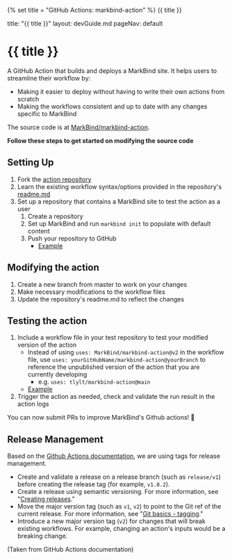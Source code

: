 {% set title = "GitHub Actions: markbind-action" %}
<span id="title" class="d-none">{{ title }}</span>

<frontmatter>
  title: "{{ title }}"
  layout: devGuide.md
  pageNav: default
</frontmatter>

# {{ title }}

<div class="lead">

A GitHub Action that builds and deploys a MarkBind site. It helps users to streamline their workflow by:
* Making it easier to deploy without having to write their own actions from scratch
* Making the workflows consistent and up to date with any changes specific to MarkBind

The source code is at [MarkBind/markbind-action](https://github.com/MarkBind/markbind-action).
</div>

**Follow these steps to get started on modifying the source code**
## Setting Up
1. Fork the [action repository](https://github.com/MarkBind/markbind-action)
1. Learn the existing workflow syntax/options provided in the repository's [readme.md](https://github.com/MarkBind/markbind-action#readme)
1. Set up a repository that contains a MarkBind site to test the action as a user
   1. Create a repository
   1. Set up MarkBind and run `markbind init` to populate with default content
   1. Push your repository to GitHub
      * [Example](https://github.com/MarkBind/init-typical)

## Modifying the action
1. Create a new branch from master to work on your changes
1. Make necessary modifications to the workflow files
1. Update the repository's readme.md to reflect the changes

## Testing the action
1. Include a workflow file in your <tooltip content="Which includes a sample MarkBind site">test repository</tooltip> to test your modified version of the action
   * Instead of using `uses: MarkBind/markbind-action@v2` in the workflow file, use `uses: yourGitHubName/markbind-action@yourBranch` to reference the unpublished version of the action that you are currently developing
      * e.g. `uses: tlylt/markbind-action@main`
   * [Example](https://github.com/tlylt/mb-test/tree/main/.github/workflows)
1.  Trigger the action as needed, check and validate the run result in the action logs

You can now submit PRs to improve MarkBind's Github actions! 🎉

## Release Management
Based on the [Github Actions documentation](https://docs.github.com/en/actions/creating-actions/about-custom-actions#using-release-management-for-actions), we are using tags for release management.

<panel header="Steps" expanded type="seamless">

* Create and validate a release on a release branch (such as `release/v1`) before creating the release tag (for example, `v1.0.2`).
* Create a release using semantic versioning. For more information, see "[Creating releases](https://docs.github.com/en/articles/creating-releases)."
* Move the major version tag (such as `v1`, `v2`) to point to the Git ref of the current release. For more information, see "[Git basics - tagging](https://git-scm.com/book/en/v2/Git-Basics-Tagging)."
* Introduce a new major version tag (`v2`) for changes that will break existing workflows. For example, changing an action's inputs would be a breaking change.

(Taken from GitHub Actions documentation)
</panel>
